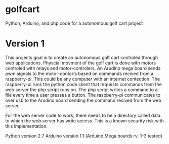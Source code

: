 golfcart
========

Python, Arduino, and php code for a autonomous golf cart project

Version 1
=========

This projects goal is to create an autonomous golf cart controled through web applications. Physcial movment of the golf cart is done with motors controled with relays and motor-controlers. An Arudino mega board sends pwm signals to the motor-contorls based on commands recived from a raspberry-pi. This could be any computer with an internet contection. The raspberry-pi runs the python code client that requests commands from the web server the php script runs on. The php script writes a command to a file every time a user presses a button. The raspberry-pi communicates to over usb to the Arudino board sending the command recived from the web server. 

For the web server code to work, there needs to be a directory called data to which the web server has write access. This is a known security risk with this implementation.

Python version 2.7
Arduino version 1.1 (Arduino Mega boards rv. 1-3 tested)
